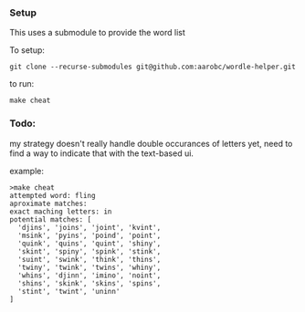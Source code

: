 ### Setup

This uses a submodule to provide the word list

To setup:

    git clone --recurse-submodules git@github.com:aarobc/wordle-helper.git

to run:

    make cheat

### Todo:
my strategy doesn't really handle double occurances of letters yet,
need to find a way to indicate that with the text-based ui.


example:

```
>make cheat
attempted word: fling
aproximate matches:
exact maching letters: in
potential matches: [
  'djins', 'joins', 'joint', 'kvint',
  'msink', 'pyins', 'poind', 'point',
  'quink', 'quins', 'quint', 'shiny',
  'skint', 'spiny', 'spink', 'stink',
  'suint', 'swink', 'think', 'thins',
  'twiny', 'twink', 'twins', 'whiny',
  'whins', 'djinn', 'imino', 'noint',
  'shins', 'skink', 'skins', 'spins',
  'stint', 'twint', 'uninn'
]
```
